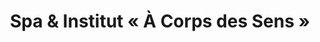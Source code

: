 ---
title: "Spa & Institut « À Corps des Sens »"
url: /brioude/spa-und-institut-a-corps-des-sens/
shop: Kosmetik
---